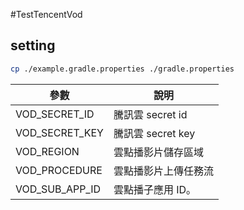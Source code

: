 #TestTencentVod

## setting

```bash
cp ./example.gradle.properties ./gradle.properties
```

|  參數 | 說明 |
| ---- | ---- |
| VOD_SECRET_ID | 騰訊雲 secret id |
| VOD_SECRET_KEY | 騰訊雲 secret key |
| VOD_REGION | 雲點播影片儲存區域 |
| VOD_PROCEDURE | 雲點播影片上傳任務流 |
| VOD_SUB_APP_ID | 雲點播子應用 ID。 |